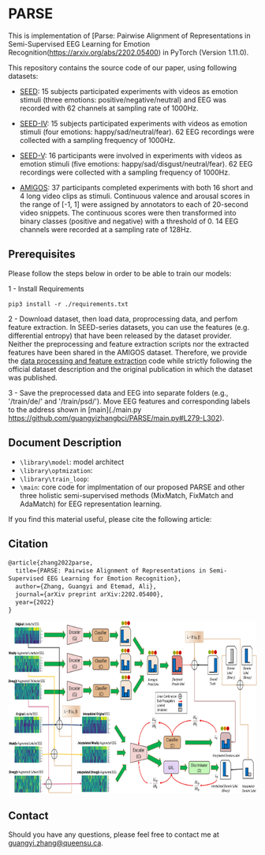 # PARSE 
This is implementation of [Parse: Pairwise Alignment of Representations in Semi-Supervised EEG Learning for Emotion Recognition(https://arxiv.org/abs/2202.05400) in PyTorch (Version 1.11.0).

This repository contains the source code of our paper, using following datasets:



- [SEED](https://bcmi.sjtu.edu.cn/home/seed/seed.html): 15 subjects participated experiments with videos as emotion stimuli (three emotions: positive/negative/neutral) and EEG was recorded with 62 channels at sampling rate of 1000Hz.

- [SEED-IV](https://bcmi.sjtu.edu.cn/home/seed/seed-iv.html): 15 subjects participated experiments with videos as emotion stimuli (four emotions: happy/sad/neutral/fear).  62 EEG recordings were collected with a sampling frequency of 1000Hz.

- [SEED-V](https://bcmi.sjtu.edu.cn/home/seed/seed-v.html): 16 participants were involved in experiments with videos as emotion stimuli (five emotions: happy/sad/disgust/neutral/fear). 62 EEG recordings were collected with a sampling frequency of 1000Hz.


- [AMIGOS](http://www.eecs.qmul.ac.uk/mmv/datasets/amigos/readme.html): 37 participants completed experiments with both 16 short and 4 long video clips as stimuli. Continuous valence and arousal scores in the range of [-1, 1] were assigned by annotators to each of 20-second video snippets. The continuous scores were then transformed into binary classes (positive and negative) with a threshold of 0. 14 EEG channels were recorded at a sampling rate of 128Hz.

## Prerequisites
Please follow the steps below in order to be able to train our models:


1 - Install Requirements

```
pip3 install -r ./requirements.txt
```

2 - Download dataset, then load data, proprocessing data, and perfom feature extraction. In SEED-series datasets, you can use the features (e.g. differential entropy) that have been released by the dataset provider. Neither the preprocessing and feature extraction scripts nor the extracted features have been shared in the AMIGOS dataset. Therefore, we provide the [data processing and feature extraction](./library/data_processing.py) code while strictly following the official dataset description and the original publication in which the dataset was published.


3 - Save the preprocessed data and EEG into separate folders (e.g., '/train/de/' and '/train/psd/'). Move EEG features and corresponding labels to the address shown in [main](./main.py https://github.com/guangyizhangbci/PARSE/main.py#L279-L302). 




 ## Document Description
 
- `\library\model`: model architect
- `\library\optmization`:  
- `\library\train_loop`:  
- `\main`: core code for implmentation of our proposed PARSE and other three holistic semi-supervised methods (MixMatch, FixMatch and AdaMatch) for EEG representation learning.     
 


If you find this material useful, please cite the following article:

## Citation
```
@article{zhang2022parse,
  title={PARSE: Pairwise Alignment of Representations in Semi-Supervised EEG Learning for Emotion Recognition},
  author={Zhang, Guangyi and Etemad, Ali},
  journal={arXiv preprint arXiv:2202.05400},
  year={2022}
}
```
<img src="/architecture.jpg" width="900" height="350">



## Contact
Should you have any questions, please feel free to contact me at [guangyi.zhang@queensu.ca](mailto:guangyi.zhang@queensu.ca).




